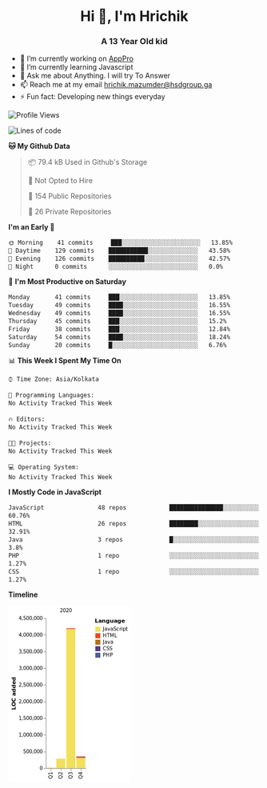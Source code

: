 <h1 align="center">Hi 👋, I'm Hrichik</h1>
<h3 align="center">A 13 Year Old kid</h3>


- 🔭 I’m currently working on [AppPro](https://apppro.in)
- 🌱 I’m currently learning Javascript
- 💬 Ask me about Anything. I will try To Answer
- 📫 Reach me at my email hrichik.mazumder@hsdgroup.ga
- ⚡ Fun fact: Developing new things everyday

<!--START_SECTION:waka-->
![Profile Views](http://img.shields.io/badge/Profile%20Views-0-blue)

![Lines of code](https://img.shields.io/badge/From%20Hello%20World%20I%27ve%20Written-3.2%20million%20lines%20of%20code-blue)

**🐱 My Github Data** 

> 📦 79.4 kB Used in Github's Storage 
 > 
> 🚫 Not Opted to Hire
 > 
> 📜 154 Public Repositories
 > 
> 🔑 26 Private Repositories 

**I'm an Early 🐤** 

```text
🌞 Morning    41 commits     ███░░░░░░░░░░░░░░░░░░░░░░   13.85% 
🌆 Daytime    129 commits    ███████████░░░░░░░░░░░░░░   43.58% 
🌃 Evening    126 commits    ██████████░░░░░░░░░░░░░░░   42.57% 
🌙 Night      0 commits      ░░░░░░░░░░░░░░░░░░░░░░░░░   0.0%

```
📅 **I'm Most Productive on Saturday** 

```text
Monday       41 commits     ███░░░░░░░░░░░░░░░░░░░░░░   13.85% 
Tuesday      49 commits     ████░░░░░░░░░░░░░░░░░░░░░   16.55% 
Wednesday    49 commits     ████░░░░░░░░░░░░░░░░░░░░░   16.55% 
Thursday     45 commits     ███░░░░░░░░░░░░░░░░░░░░░░   15.2% 
Friday       38 commits     ███░░░░░░░░░░░░░░░░░░░░░░   12.84% 
Saturday     54 commits     ████░░░░░░░░░░░░░░░░░░░░░   18.24% 
Sunday       20 commits     █░░░░░░░░░░░░░░░░░░░░░░░░   6.76%

```


📊 **This Week I Spent My Time On** 

```text
⌚︎ Time Zone: Asia/Kolkata

💬 Programming Languages: 
No Activity Tracked This Week

🔥 Editors: 
No Activity Tracked This Week

🐱‍💻 Projects: 
No Activity Tracked This Week

💻 Operating System: 
No Activity Tracked This Week

```

**I Mostly Code in JavaScript** 

```text
JavaScript               48 repos            ███████████████░░░░░░░░░░   60.76% 
HTML                     26 repos            ████████░░░░░░░░░░░░░░░░░   32.91% 
Java                     3 repos             █░░░░░░░░░░░░░░░░░░░░░░░░   3.8% 
PHP                      1 repo              ░░░░░░░░░░░░░░░░░░░░░░░░░   1.27% 
CSS                      1 repo              ░░░░░░░░░░░░░░░░░░░░░░░░░   1.27%

```


**Timeline**

![Chart not found](https://raw.githubusercontent.com/hrichiksite/hrichiksite/master/charts/bar_graph.png) 


<!--END_SECTION:waka-->
